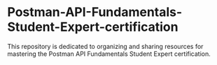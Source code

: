 # Postman-API-Fundamentals-Student-Expert-certification
This repository is dedicated to organizing and sharing resources for mastering the Postman API Fundamentals Student Expert certification.
